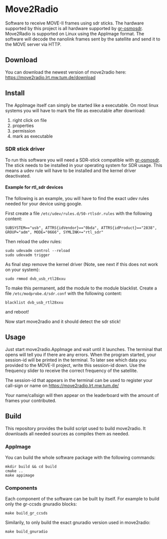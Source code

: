 # Move2Radio
Software to receive MOVE-II frames using sdr sticks. The hardware supported by this project is all hardware supported by [gr-osmosdr](https://github.com/osmocom/gr-osmosdr).
Move2Radio is supported on Linux using the AppImage format. The software will decode the nanolink frames sent by the satellite and send it to the MOVE server via HTTP.

## Download
You can download the newest version of move2radio here: https://move2radio.lrt.mw.tum.de/download

## Install
The AppImage itself can simply be started like a executable. On most linux systems you will have to mark the file as executable after download:
 1. right click on file
 2. properties
 3. permission
 4. mark as executable

### SDR stick driver
To run this software you will need a SDR-stick compatible with [gr-osmosdr](https://github.com/osmocom/gr-osmosdr).
The stick needs to be installed in your operating system for SDR usage. This means a udev rule will have to be installed and the kernel driver deactivated.
#### Example for rtl_sdr devices
The following is an example, you will have to find the exact udev rules needed for your device using google.


First create a file `/etc/udev/rules.d/50-rtlsdr.rules` with the following content:
```
SUBSYSTEM=="usb", ATTRS{idVendor}=="0bda", ATTRS{idProduct}=="2838", GROUP="adm", MODE="0666", SYMLINK+="rtl_sdr"
```
Then reload the udev rules:
```
sudo udevadm control --reload
sudo udevadm trigger
```
As final step remove the kernel driver (Note, see next if this does not work on your system):
```
sudo rmmod dvb_usb_rtl28xxu
```
To make this permanent, add the module to the module blacklist. Create a file `/etc/modprobe.d/sdr.conf` with the following content:
```
blacklist dvb_usb_rtl28xxu
```
and reboot!

Now start move2radio and it should detect the sdr stick!

## Usage
Just start move2radio.AppImage and wait until it launches. The terminal that opens will tell you if there are any errors.
When the program started, your session-id will be printed in the terminal. To later see which data you provided to the MOVE-II project, write this session-id down.
Use the frequency slider to receive the correct frequency of the satellite.

The session-id that appears in the terminal can be used to register your call-sign or name on https://move2radio.lrt.mw.tum.de/ 

Your name/callsign will then appear on the leaderboard with the amount of frames your contributed.

## Build
This repository provides the build script used to build move2radio. It downloads all needed sources as compiles them as needed.
### AppImage
You can build the whole software package with the following commands:
```
mkdir build && cd build
cmake ..
make appimage
```
### Components
Each component of the software can be built by itself. For example to build only the gr-ccsds gnuradio blocks:
```
make build_gr_ccsds
```
Similarily, to only build the exact gnuradio version used in move2radio:
```
make build_gnuradio
```
